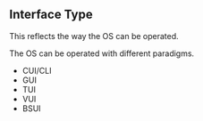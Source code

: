 ##  Interface Type

This reflects the way the OS can be operated.

The OS can be operated with different paradigms.

- CUI/CLI
- GUI
- TUI
- VUI
- BSUI


